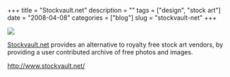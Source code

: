+++
title = "Stockvault.net"
description = ""
tags = ["design", "stock art"]
date = "2008-04-08"
categories = ["blog"]
slug = "stockvault-net"
+++



  <div class="notebook-screenshot"><a href="http://www.stockvault.net/"><img src="/media/bluga/wt47fb767f228d9.jpg"/></a></div><p><a href="http://www.stockvault.net/">Stockvault.net</a> provides an alternative to royalty free stock art vendors, by providing a user contributed archive of free photos and images.</p>
    
  <a href="http://www.stockvault.net/">http://www.stockvault.net/</a>
